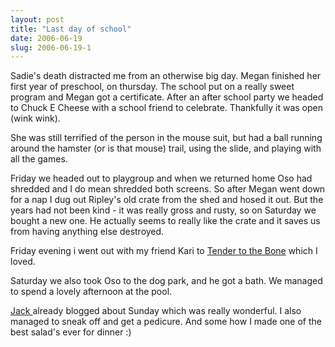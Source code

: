 ```yaml
---
layout: post
title: "Last day of school"
date: 2006-06-19
slug: 2006-06-19-1
---
```


Sadie&apos;s death distracted me from an otherwise big day.  Megan finished her first year of preschool, on thursday.  The school put on a really sweet program and Megan got a certificate.  After an after school party we headed to Chuck E Cheese with a school friend to celebrate.  Thankfully it was open (wink wink). 

She was still terrified of the person in the mouse suit, but had a ball running around the hamster (or is that mouse) trail, using the slide, and playing with all the games.  

Friday we headed out to playgroup and when we returned home Oso had shredded and I do mean shredded both screens.  So after  Megan went down for a nap I dug out Ripley&apos;s old crate from the shed and hosed it out.  But the years had not been kind - it was really gross and rusty, so on Saturday we bought a new one.  He actually seems to really like the crate and it saves us from having anything else destroyed.  

Friday evening i went out with my friend Kari to  [Tender to the Bone](http://www.amazon.com/gp/product/0767903382/sr=8-1/qid=1150784692/ref=pd_bbs_1/002-9979277-4576802?%5Fencoding=UTF8)  which I loved.

Saturday we also took Oso to the dog park, and he got a bath.  We managed to spend a lovely afternoon at the pool.

 [Jack ](http://www.muttmansion.com/ds/archives/002960.html) already blogged about  Sunday which was really wonderful.  I also managed to sneak off and get a pedicure.  And some how I made one of the best salad&apos;s ever for dinner :)



